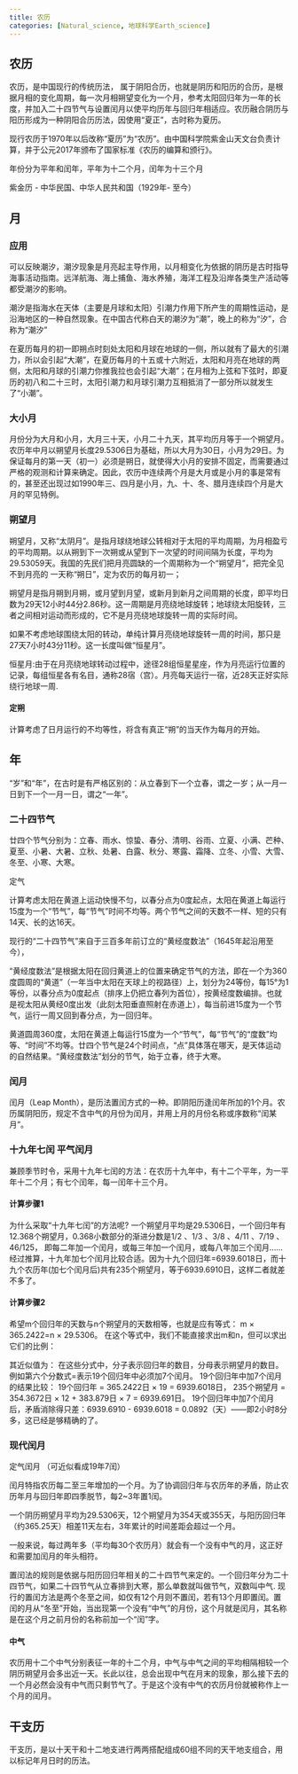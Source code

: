 ```yaml
---
title: 农历
categories: [Natural_science, 地球科学Earth_science]
---
```


## 农历

农历，是中国现行的传统历法， 属于阴阳合历，也就是阴历和阳历的合历，是根据月相的变化周期，每一次月相朔望变化为一个月，参考太阳回归年为一年的长度，并加入二十四节气与设置闰月以使平均历年与回归年相适应。农历融合阴历与阳历形成为一种阴阳合历历法，因使用“夏正”，古时称为夏历。

现行农历于1970年以后改称“夏历”为“农历”。由中国科学院紫金山天文台负责计算，并于公元2017年颁布了国家标准《农历的编算和颁行》。

年份分为平年和闰年，平年为十二个月，闰年为十三个月

紫金历 - 中华民国、中华人民共和国（1929年- 至今）

## 月

### 应用

可以反映潮汐，潮汐现象是月亮起主导作用，以月相变化为依据的阴历是古时指导海事活动指南。远洋航海、海上捕鱼、海水养殖，海洋工程及沿岸各类生产活动等都受潮汐的影响。

潮汐是指海水在天体（主要是月球和太阳）引潮力作用下所产生的周期性运动，是沿海地区的一种自然现象。在中国古代称白天的潮汐为“潮”，晚上的称为“汐”，合称为“潮汐”

在夏历每月的初一即朔点时刻处太阳和月球在地球的一侧，所以就有了最大的引潮力，所以会引起“大潮”，在夏历每月的十五或十六附近，太阳和月亮在地球的两侧，太阳和月球的引潮力你推我拉也会引起“大潮”；在月相为上弦和下弦时，即夏历的初八和二十三时，太阳引潮力和月球引潮力互相抵消了一部分所以就发生了“小潮”。

### 大小月

月份分为大月和小月，大月三十天，小月二十九天，其平均历月等于一个朔望月。
农历年中月以朔望月长度29.5306日为基础，所以大月为30日，小月为29日。为保证每月的第一天（初一）必须是朔日，就使得大小月的安排不固定，而需要通过严格的观测和计算来确定。因此，农历中连续两个月是大月或是小月的事是常有的，甚至还出现过如1990年三、四月是小月，九、十、冬、腊月连续四个月是大月的罕见特例。

### 朔望月

朔望月，又称“太阴月”。是指月球绕地球公转相对于太阳的平均周期，为月相盈亏的平均周期。以从朔到下一次朔或从望到下一次望的时间间隔为长度，平均为29.53059天。我国的先民们把月亮圆缺的一个周期称为一个“朔望月”，把完全见不到月亮的 一天称“朔日”，定为农历的每月初一；

朔望月是指月朔到月朔，或月望到月望，或新月到新月之间周期的长度，即平均日数为29天12小时44分2.86秒。这一周期是月亮绕地球旋转；地球绕太阳旋转，三者之间相对运动而形成的，它不是月亮绕地球旋转一周的实际时间。

如果不考虑地球围绕太阳的转动，单纯计算月亮绕地球旋转一周的时间，那只是27天7小时43分11秒。这一长度叫做“恒星月”。

恒星月:由于在月亮绕地球转动过程中，途径28组恒星星座，作为月亮运行位置的记录，每组恒星各有名目，通称28宿（宫）。月亮每天运行一宿，近28天正好实际绕行地球一周.

#### 定朔

计算考虑了日月运行的不均等性，将含有真正“朔”的当天作为每月的开始。

## 年

“岁”和“年”，在古时是有严格区别的：从立春到下一个立春，谓之一岁；从一月一日到下一个一月一日，谓之“一年”。

### 二十四节气

廿四个节气分别为：立春、雨水、惊蛰、春分、清明、谷雨、立夏、小满、芒种、夏至、小暑、大暑、立秋、处暑、白露、秋分、寒露、霜降、立冬、小雪、大雪、冬至、小寒、大寒。

定气

计算考虑太阳在黄道上运动快慢不匀，以春分点为0度起点，太阳在黄道上每运行15度为一个“节气”，每“节气”时间不均等。两个节气之间的天数不一样、短的只有14天、长的达16天。

现行的“二十四节气”来自于三百多年前订立的“黄经度数法”（1645年起沿用至今），

“黄经度数法”是根据太阳在回归黄道上的位置来确定节气的方法，即在一个为360度圆周的“黄道”（一年当中太阳在天球上的视路径）上，划分为24等份，每15°为1等份，以春分点为0度起点（排序上仍把立春列为首位），按黄经度数编排。也就是视太阳从黄经0度出发（此刻太阳垂直照射在赤道上），每当前进15度为一个节气，运行一周又回到春分点，为一回归年。

黄道圆周360度，太阳在黄道上每运行15度为一个“节气”，每“节气”的“度数”均等、“时间”不均等。廿四个节气是24个时间点，“点”具体落在哪天，是天体运动的自然结果。“黄经度数法”划分的节气，始于立春，终于大寒。

### 闰月

闰月（Leap Month），是历法置闰方式的一种。即阴阳历逢闰年所加的1个月。农历属阴阳历，规定不含中气的月份为闰月，并用上月的月份名称或序数称“闰某月”。

### 十九年七闰 平气闰月

兼顾季节时令，采用十九年七闰的方法：在农历十九年中，有十二个平年，为一平年十二个月；有七个闰年，每一闰年十三个月。

#### 计算步骤1

为什么采取“十九年七闰”的方法呢? 一个朔望月平均是29.5306日，一个回归年有12.368个朔望月，0.368小数部分的渐进分数是1/2 、1/3 、3/8 、4/11 、7/19 、46/125， 即每二年加一个闰月，或每三年加一个闰月，或每八年加三个闰月……经过推算，十九年加七个闰月比较合适。因为十九个回归年=6939.6018日，而十九个农历年(加七个闰月后)共有235个朔望月，等于6939.6910日，这样二者就差不多了。

#### 计算步骤2

希望m个回归年的天数与n个朔望月的天数相等，也就是应有等式：
m × 365.2422=n × 29.5306。
在这个等式中，我们不能直接求出m和n，但可以求出它们的比例：

其近似值为：
在这些分式中，分子表示回归年的数目，分母表示朔望月的数目。例如第六个分数式=表示19个回归年中必须加7个闰月。
19个回归年中加7个闰月的结果比较：
19个回归年 = 365.2422日 × 19 = 6939.6018日，
235个朔望月 = 354.3672日 × 12 + 383.879日 × 7 = 6939.691日。
19个回归年中加7个闰月后，矛盾消除得只差：6939.6910 - 6939.6018 = 0.0892（天）——即2小时8分多，这已经是够精确的了。

### 现代闰月  

定气闰月 （可近似看成19年7闰）

闰月特指农历每二至三年增加的一个月。为了协调回归年与农历年的矛盾，防止农历年月与回归年即四季脱节，每2~3年置1闰。

一个阴历朔望月平均为29.5306天，12个朔望月为354天或355天，与阳历回归年（约365.25天）相差11天左右，3年累计的时间差距会超过一个月。

一般来说，每过两年多（平均每30个农历月）就会有一个没有中气的月，这正好和需要加闰月的年头相符。

置闰法的规则是依据与阳历回归年相关的二十四节气来定的。一个回归年分为二十四节气，如果二十四节气从立春排到大寒，那么单数就叫做节气，双数叫中气.
现行的置闰方法是两个冬至之间，如仅有12个月则不置闰，若有13个月即置闰。置闰的月从“冬至”开始，当出现第一个没有“中气”的月份，这个月就是闰月，其名称是在这个月之前月份的名称前加一个“闰”字。

#### 中气

农历用十二个中气分别表征一年的十二个月，中气与中气之间的平均相隔相较一个阴历朔望月会多出近一天。长此以往，总会出现中气在月末的现象，那么接下去的一个月必然会没有中气而只剩节气了。于是这个没有中气的农历月份就被称作上一个月的闰月。

## 干支历

干支历，是以十天干和十二地支进行两两搭配组成60组不同的天干地支组合，用以标记年月日时的历法。
